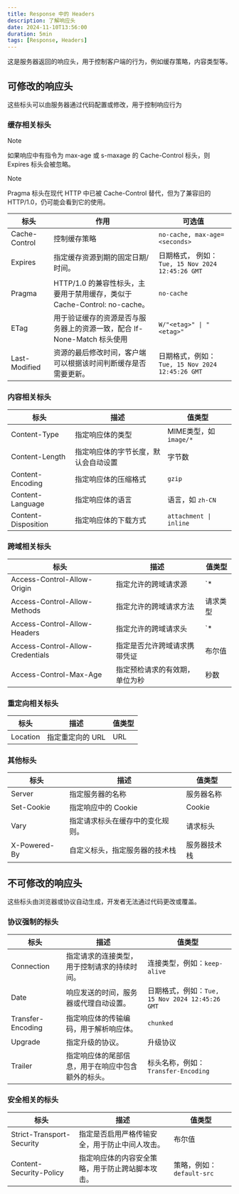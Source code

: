 ```yaml
---
title: Response 中的 Headers
description: 了解响应头
date: 2024-11-10T13:56:00
duration: 5min
tags: [Response, Headers]
---
```


这是服务器返回的响应头，用于控制客户端的行为，例如缓存策略，内容类型等。

## 可修改的响应头

这些标头可以由服务器通过代码配置或修改，用于控制响应行为

### 缓存相关标头

> [!NOTE]
> 如果响应中有指令为 max-age 或 s-maxage 的 Cache-Control 标头，则 Expires 标头会被忽略。

> [!NOTE]
> Pragma 标头在现代 HTTP 中已被 Cache-Control 替代，但为了兼容旧的 HTTP/1.0，仍可能会看到它的使用。

| 标头 | 作用 | 可选值 |
| --- | --- | --- |
| Cache-Control | 控制缓存策略 | `no-cache, max-age=<seconds>` |
| Expires | 指定缓存资源到期的固定日期/时间。 | 日期格式， 例如：`Tue, 15 Nov 2024 12:45:26 GMT` |
| Pragma | HTTP/1.0 的兼容性标头，主要用于禁用缓存，类似于 Cache-Control: no-cache。 | `no-cache` |
| ETag | 用于验证缓存的资源是否与服务器上的资源一致，配合 If-None-Match 标头使用 | `W/"<etag>" \| "<etag>"` |
| Last-Modified | 资源的最后修改时间，客户端可以根据该时间判断缓存是否需要更新。 | 日期格式，例如：`Tue, 15 Nov 2024 12:45:26 GMT` |

### 内容相关标头

| 标头 | 描述 | 值类型 |
| --- | --- | --- |
| Content-Type | 指定响应体的类型 | MIME类型，如 `image/*` |
| Content-Length | 指定响应体的字节长度，默认会自动设置 | 字节数 |
| Content-Encoding | 指定响应体的压缩格式 | `gzip` |
| Content-Language | 指定响应体的语言 | 语言，如 `zh-CN` |
| Content-Disposition | 指定响应体的下载方式 | `attachment \| inline` |

### 跨域相关标头

| 标头 | 描述 | 值类型 |
| --- | --- | --- |
| Access-Control-Allow-Origin | 指定允许的跨域请求源 | `* | origin` |
| Access-Control-Allow-Methods | 指定允许的跨域请求方法 | 请求类型 |
| Access-Control-Allow-Headers | 指定允许的跨域请求头 | `* | 请求头` |
| Access-Control-Allow-Credentials | 指定是否允许跨域请求携带凭证 | 布尔值 |
| Access-Control-Max-Age | 指定预检请求的有效期，单位为秒 | 秒数 |

### 重定向相关标头

| 标头 | 描述 | 值类型 |
| --- | --- | --- |
| Location | 指定重定向的 URL | URL |

### 其他标头

| 标头 | 描述 | 值类型 |
| --- | --- | --- |
| Server | 指定服务器的名称 | 服务器名称 |
| Set-Cookie | 指定响应中的 Cookie | Cookie |
| Vary | 指定请求标头在缓存中的变化规则。 | 请求标头 |
| X-Powered-By | 自定义标头，指定服务器的技术栈 | 服务器技术栈 |

## 不可修改的响应头

这些标头由浏览器或协议自动生成，开发者无法通过代码更改或覆盖。

### 协议强制的标头

| 标头 | 描述 | 值类型 |
| --- | --- | --- |
| Connection | 指定请求的连接类型，用于控制请求的持续时间。 | 连接类型，例如：`keep-alive` |
| Date | 响应发送的时间，服务器或代理自动设置。 | 日期格式，例如：`Tue, 15 Nov 2024 12:45:26 GMT` |
| Transfer-Encoding | 指定响应体的传输编码，用于解析响应体。 | `chunked` |
| Upgrade | 指定升级的协议。 | 升级协议 |
| Trailer | 指定响应体的尾部信息，用于在响应中包含额外的标头。 | 标头名称，例如：`Transfer-Encoding` |

### 安全相关的标头

| 标头 | 描述 | 值类型 |
| --- | --- | --- |
| Strict-Transport-Security | 指定是否启用严格传输安全，用于防止中间人攻击。 | 布尔值 |
| Content-Security-Policy | 指定响应体的内容安全策略，用于防止跨站脚本攻击。 | 策略，例如：`default-src` |

